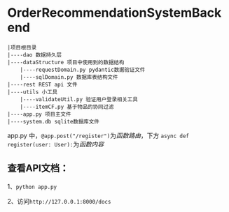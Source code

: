 # OrderRecommendationSystemBackend

    |项目根目录
    |----dao 数据持久层
    |----dataStructure 项目中使用到的数据结构
        |----requestDomain.py pydantic数据验证文件
        |----sqlDomain.py 数据库表结构文件
    |----rest REST api 文件
    |----utils 小工具
        |----validateUtil.py 验证用户登录相关工具
        |----itemCF.py 基于物品的协同过滤
    |----app.py 项目主文件
    |----system.db sqlite数据库文件
    
app.py 中，```@app.post("/register")```为*函数路由*，下方 ```async def register(user: User):```为*函数内容*

## 查看API文档：

1、```python app.py```

2、访问```http://127.0.0.1:8000/docs```
   
